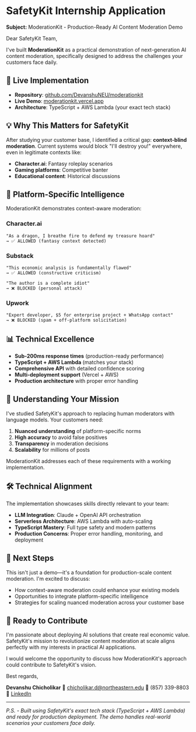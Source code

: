 # SafetyKit Internship Application

**Subject:** ModerationKit - Production-Ready AI Content Moderation Demo

Dear SafetyKit Team,

I've built **ModerationKit** as a practical demonstration of next-generation AI content moderation, specifically designed to address the challenges your customers face daily.

## 🚀 **Live Implementation**

- **Repository**: [github.com/DevanshuNEU/moderationkit](https://github.com/DevanshuNEU/moderationkit)
- **Live Demo**: [moderationkit.vercel.app](https://moderationkit.vercel.app)
- **Architecture**: TypeScript + AWS Lambda (your exact tech stack)

## 💡 **Why This Matters for SafetyKit**

After studying your customer base, I identified a critical gap: **context-blind moderation**. Current systems would block "I'll destroy you!" everywhere, even in legitimate contexts like:

- **Character.ai**: Fantasy roleplay scenarios
- **Gaming platforms**: Competitive banter
- **Educational content**: Historical discussions

## 🎯 **Platform-Specific Intelligence**

ModerationKit demonstrates context-aware moderation:

### Character.ai
```
"As a dragon, I breathe fire to defend my treasure hoard"
→ ✅ ALLOWED (fantasy context detected)
```

### Substack  
```
"This economic analysis is fundamentally flawed"
→ ✅ ALLOWED (constructive criticism)

"The author is a complete idiot"
→ ❌ BLOCKED (personal attack)
```

### Upwork
```
"Expert developer, $5 for enterprise project + WhatsApp contact"
→ ❌ BLOCKED (spam + off-platform solicitation)
```

## 📊 **Technical Excellence**

- **Sub-200ms response times** (production-ready performance)
- **TypeScript + AWS Lambda** (matches your stack)
- **Comprehensive API** with detailed confidence scoring
- **Multi-deployment support** (Vercel + AWS)
- **Production architecture** with proper error handling

## 🔬 **Understanding Your Mission**

I've studied SafetyKit's approach to replacing human moderators with language models. Your customers need:

1. **Nuanced understanding** of platform-specific norms
2. **High accuracy** to avoid false positives
3. **Transparency** in moderation decisions
4. **Scalability** for millions of posts

ModerationKit addresses each of these requirements with a working implementation.

## 🛠️ **Technical Alignment**

The implementation showcases skills directly relevant to your team:

- **LLM Integration**: Claude + OpenAI API orchestration
- **Serverless Architecture**: AWS Lambda with auto-scaling
- **TypeScript Mastery**: Full type safety and modern patterns
- **Production Concerns**: Proper error handling, monitoring, and deployment

## 💭 **Next Steps**

This isn't just a demo—it's a foundation for production-scale content moderation. I'm excited to discuss:

- How context-aware moderation could enhance your existing models
- Opportunities to integrate platform-specific intelligence
- Strategies for scaling nuanced moderation across your customer base

## 🤝 **Ready to Contribute**

I'm passionate about deploying AI solutions that create real economic value. SafetyKit's mission to revolutionize content moderation at scale aligns perfectly with my interests in practical AI applications.

I would welcome the opportunity to discuss how ModerationKit's approach could contribute to SafetyKit's vision.

Best regards,

**Devanshu Chicholikar**
📧 chicholikar.d@northeastern.edu
📱 (857) 339-8803
💼 [LinkedIn](https://linkedin.com/in/devanshu-chicholikar)

---

*P.S. - Built using SafetyKit's exact tech stack (TypeScript + AWS Lambda) and ready for production deployment. The demo handles real-world scenarios your customers face daily.*